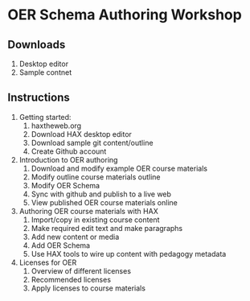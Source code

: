 # OER Schema Authoring Workshop

## Downloads

1. Desktop editor
2. Sample contnet

## Instructions

1. Getting started:
   1. haxtheweb.org
   2. Download HAX desktop editor
   3. Download sample git content/outline
   4. Create Github account
2. Introduction to OER authoring
   1. Download and modify example OER course materials
   2. Modify outline course materials outline
   3. Modify OER Schema
   4. Sync with github and publish to a live web
   5. View published OER course materials online
3. Authoring OER course materials with HAX
   1. Import/copy in existing course content
   2. Make required edit text and make paragraphs
   3. Add new content or media
   4. Add OER Schema
   5. Use HAX tools to wire up content with pedagogy metadata
4. Licenses for OER
   1. Overview of different licenses
   2. Recommended licenses
   3. Apply licenses to course materials
